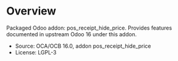 # Overview

Packaged Odoo addon: pos_receipt_hide_price. Provides features documented in upstream Odoo 16 under this addon.

- Source: OCA/OCB 16.0, addon pos_receipt_hide_price
- License: LGPL-3
